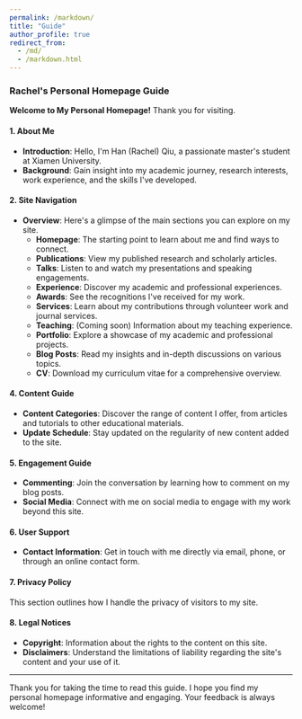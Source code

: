 ```yaml
---
permalink: /markdown/
title: "Guide"
author_profile: true
redirect_from: 
  - /md/
  - /markdown.html
---
```


### Rachel's Personal Homepage Guide

**Welcome to My Personal Homepage!** Thank you for visiting.
#### 1. About Me
- **Introduction**: Hello, I'm Han (Rachel) Qiu, a passionate master's student at Xiamen University.
- **Background**: Gain insight into my academic journey, research interests, work experience, and the skills I've developed.
#### 2. Site Navigation
- **Overview**: Here's a glimpse of the main sections you can explore on my site.
  - **Homepage**: The starting point to learn about me and find ways to connect.
  - **Publications**: View my published research and scholarly articles.
  - **Talks**: Listen to and watch my presentations and speaking engagements.
  - **Experience**: Discover my academic and professional experiences.
  - **Awards**: See the recognitions I've received for my work.
  - **Services**: Learn about my contributions through volunteer work and journal services.
  - **Teaching**: (Coming soon) Information about my teaching experience.
  - **Portfolio**: Explore a showcase of my academic and professional projects.
  - **Blog Posts**: Read my insights and in-depth discussions on various topics.
  - **CV**: Download my curriculum vitae for a comprehensive overview.
#### 4. Content Guide
- **Content Categories**: Discover the range of content I offer, from articles and tutorials to other educational materials.
- **Update Schedule**: Stay updated on the regularity of new content added to the site.
#### 5. Engagement Guide
- **Commenting**: Join the conversation by learning how to comment on my blog posts.
- **Social Media**: Connect with me on social media to engage with my work beyond this site.
#### 6. User Support
- **Contact Information**: Get in touch with me directly via email, phone, or through an online contact form.
#### 7. Privacy Policy
This section outlines how I handle the privacy of visitors to my site.
#### 8. Legal Notices
- **Copyright**: Information about the rights to the content on this site.
- **Disclaimers**: Understand the limitations of liability regarding the site's content and your use of it.
---
Thank you for taking the time to read this guide. I hope you find my personal homepage informative and engaging. Your feedback is always welcome!

